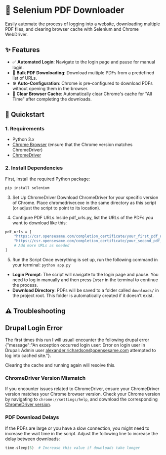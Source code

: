 # 🚀 Selenium PDF Downloader

Easily automate the process of logging into a website, downloading multiple PDF files, and clearing browser cache with Selenium and Chrome WebDriver.


## ✨ Features

- ✅ **Automated Login**: Navigate to the login page and pause for manual login.
- 📂 **Bulk PDF Downloading**: Download multiple PDFs from a predefined list of URLs.
- ⚙️ **Auto-Configuration**: Chrome is pre-configured to download PDFs without opening them in the browser.
- 🧹 **Clear Browser Cache**: Automatically clear Chrome's cache for "All Time" after completing the downloads.

## 🚀 Quickstart

### 1. Requirements

- Python 3.x
- [Chrome Browser](https://www.google.com/chrome/) (ensure that the Chrome version matches ChromeDriver)
- [ChromeDriver]([https://sites.google.com/a/chromium.org/chromedriver/downloads](https://developer.chrome.com/docs/chromedriver/downloads))

### 2. Install Dependencies

First, install the required Python package:

```bash
pip install selenium
```
3. Set Up ChromeDriver
Download ChromeDriver for your specific version of Chrome.
Place chromedriver.exe in the same directory as this script (or adjust the script to point to its location).

4. Configure PDF URLs
Inside pdf_urls.py, list the URLs of the PDFs you want to download like this:

```bash
pdf_urls = [
    "https://csr.opensesame.com/completion_certificate/your_first_pdf_url",
    "https://csr.opensesame.com/completion_certificate/your_second_pdf_url",
    # Add more URLs as needed
]
```

5. Run the Script
Once everything is set up, run the following command in your terminal:
```python app.py```
- **Login Prompt**: The script will navigate to the login page and pause. You need to log in manually and then press `Enter` in the terminal to continue the process.
- **Download Directory**: PDFs will be saved to a folder called `downloads/` in the project root. This folder is automatically created if it doesn’t exist.

## ⚠️ Troubleshooting

## Drupal Login Error
The first times this run I will usuall encounter the following drupal error {"message":"An exception occurred login user: Error on login user in Drupal: Admin user alexander.richardson@opensesame.com attempted to log into cached site."}. 

Clearing the cache and running again will resolve this.

### ChromeDriver Version Mismatch

If you encounter issues related to ChromeDriver, ensure your ChromeDriver version matches your Chrome browser version. Check your Chrome version by navigating to `chrome://settings/help`, and download the corresponding [ChromeDriver version](https://sites.google.com/a/chromium.org/chromedriver/downloads).

### PDF Download Delays

If the PDFs are large or you have a slow connection, you might need to increase the wait time in the script. Adjust the following line to increase the delay between downloads:

```python
time.sleep(5)  # Increase this value if downloads take longer





